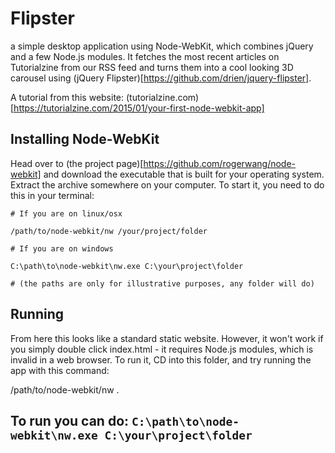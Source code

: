 # Flipster
a simple desktop application using Node-WebKit, which combines jQuery and a few Node.js modules.
It fetches the most recent articles on Tutorialzine from our RSS feed and turns them into a cool looking 3D carousel using (jQuery Flipster)[https://github.com/drien/jquery-flipster].

A tutorial from this website: (tutorialzine.com)[https://tutorialzine.com/2015/01/your-first-node-webkit-app]

## Installing Node-WebKit
Head over to (the project page)[https://github.com/rogerwang/node-webkit] and download the executable that is built for your operating system. Extract the archive somewhere on your computer. To start it, you need to do this in your terminal:

```
# If you are on linux/osx

/path/to/node-webkit/nw /your/project/folder

# If you are on windows

C:\path\to\node-webkit\nw.exe C:\your\project\folder

# (the paths are only for illustrative purposes, any folder will do)
```

## Running
From here this looks like a standard static website. However, it won't work if you simply double click index.html - it requires Node.js modules, which is invalid in a web browser. To run it, CD into this folder, and try running the app with this command:

/path/to/node-webkit/nw .

## To run you can do: ```C:\path\to\node-webkit\nw.exe C:\your\project\folder```
